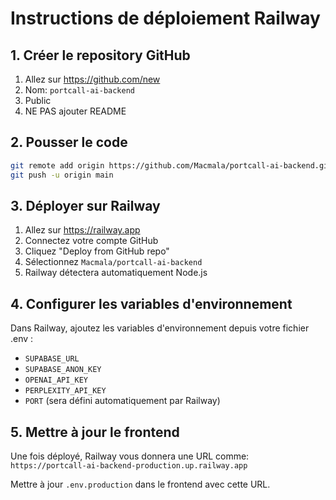 # Instructions de déploiement Railway

## 1. Créer le repository GitHub
1. Allez sur https://github.com/new
2. Nom: `portcall-ai-backend`
3. Public
4. NE PAS ajouter README

## 2. Pousser le code
```bash
git remote add origin https://github.com/Macmala/portcall-ai-backend.git
git push -u origin main
```

## 3. Déployer sur Railway
1. Allez sur https://railway.app
2. Connectez votre compte GitHub
3. Cliquez "Deploy from GitHub repo"
4. Sélectionnez `Macmala/portcall-ai-backend`
5. Railway détectera automatiquement Node.js

## 4. Configurer les variables d'environnement
Dans Railway, ajoutez les variables d'environnement depuis votre fichier .env :
- `SUPABASE_URL`
- `SUPABASE_ANON_KEY`
- `OPENAI_API_KEY` 
- `PERPLEXITY_API_KEY`
- `PORT` (sera défini automatiquement par Railway)

## 5. Mettre à jour le frontend
Une fois déployé, Railway vous donnera une URL comme:
`https://portcall-ai-backend-production.up.railway.app`

Mettre à jour `.env.production` dans le frontend avec cette URL.